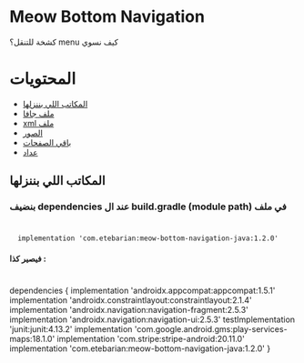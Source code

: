 # Meow Bottom Navigation
 كشخة للتنقل؟ menu كيف نسوي

# المحتويات
* [المكاتب اللي بننزلها](#lib)
* [ملف جافا](#java)
* [xml ملف](#xml)
* [الصور](#xml)
* [باقي الصفحات](#pages)
* [عداد](#count)

## المكاتب اللي بننزلها
### بنضيف dependencies عند ال build.gradle (module path) في ملف
#
      implementation 'com.etebarian:meow-bottom-navigation-java:1.2.0'
#### فيصير كذا :
#
  
  dependencies {
    implementation 'androidx.appcompat:appcompat:1.5.1'
    implementation 'androidx.constraintlayout:constraintlayout:2.1.4'
    implementation 'androidx.navigation:navigation-fragment:2.5.3'
    implementation 'androidx.navigation:navigation-ui:2.5.3'
    testImplementation 'junit:junit:4.13.2'
    implementation 'com.google.android.gms:play-services-maps:18.1.0'
    implementation 'com.stripe:stripe-android:20.11.0'
    implementation 'com.etebarian:meow-bottom-navigation-java:1.2.0'
  }
  
